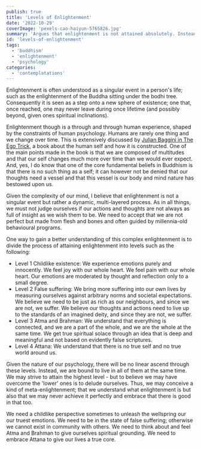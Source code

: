 ```yaml
---
publish: true
title: 'Levels of Enlightenment'
date: '2022-10-29'
coverImage: 'pexels-cao-haiyun-5765826.jpg'
summary: 'Argues that enlightenment is not attained absolutely. Instead it is achieved in steps, including plenty of backsliding.'
id: 'levels-of-enlightenment'
tags:
  - 'buddhism'
  - 'enlightenment'
  - 'psychology'
categories:
  - 'contemplatations'
---
```


Enlightenment is often understood as a singular event in a person's life; such as the enlightenment of the Buddha sitting under the bodhi tree. Consequently it is seen as a step onto a new sphere of existence; one that, once reached, one may never leave during once lifetime (and possibly beyond, given ones spiritual inclinations).

Enlightenment though is a through and through human experience, shaped by the constraints of human psychology. Humans are rarely one thing and we change over time. This is extensively discussed by [Julian Baggini in The Ego Trick](https://www.goodreads.com/review/show/4197386158), a book about the human self and how it is constructed. One of the main points made in the book is that we are composed of multitudes and that our self changes much more over time than we would ever expect. And, yes, I do know that one of the core fundamental beliefs in Buddhism is that there is no such thing as a self; it can however not be denied that our thoughts need a vessel and that this vessel is our body and mind nature has bestowed upon us.

Given the complexity of our mind, I believe that enlightenment is not a singular event but rather a dynamic, multi-layered process. As in all things, we must not judge ourselves if our actions and thoughts are not always as full of insight as we wish them to be. We need to accept that we are not perfect but made from flesh and bones and often guided by millennia-old behavioural programs.

One way to gain a better understanding of this complex enlightenment is to divide the process of attaining enlightenment into levels such as the following:

- Level 1 Childlike existence: We experience emotions purely and innocently. We feel joy with our whole heart. We feel pain with our whole heart. Our emotions are moderated by thought and reflection only to a small degree.
- Level 2 False suffering: We bring more suffering into our own lives by measuring ourselves against arbitrary norms and societal expectations. We believe we need to be just as rich as our neighbours, and since we are not, we suffer. We believe our thoughts and actions need to live up to the standards of an imagined deity, and since they are not, we suffer.
- Level 3 Atma and Brahman: We understand that everything is connected, and we are a part of the whole, and we are the whole at the same time. We get true spiritual solace through an idea that is deep and meaningful and not based on evidently false scriptures.
- Level 4 Attana: We understand that there is no true self and no true world around us. 

Given the nature of our psychology, there will be no linear ascend through these levels. Instead, we are bound to live in all of them at the same time. We may strive to attain the highest level - but to believe we may have overcome the 'lower' ones is to delude ourselves. Thus, we may conceive a kind of meta-enlightenment; that we understand what enlightenment is but also that we may never achieve it perfectly and embrace that there is good in that too.

We need a childlike perspective sometimes to unleash the wellspring our our truest emotions. We need to be in the state of false suffering; otherwise we cannot exist in community with others. We need to think about and feel Atma and Brahman to give ourselves spiritual grounding. We need to embrace Attana to give our lives a true core.
